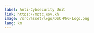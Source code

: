 ```yaml
---
label: Anti-Cybsecurity Unit
link: https://mptc.gov.kh
image: /src/asset/logo/DSC-PNG-Logo.png
lang: km
---
```

